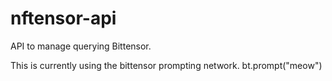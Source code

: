 # nftensor-api
API to manage querying Bittensor. 

This is currently using the bittensor prompting network. bt.prompt("meow")
